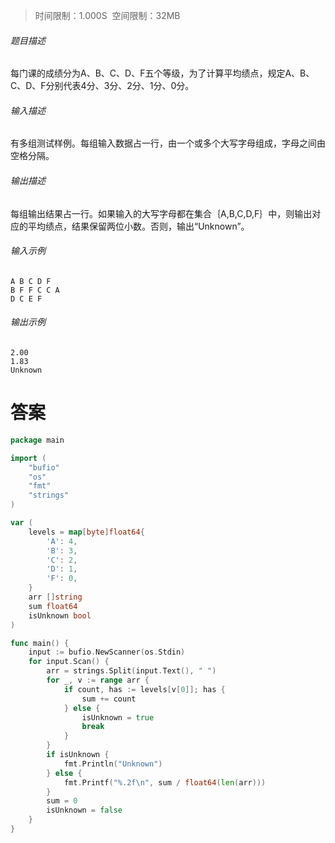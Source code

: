>时间限制：1.000S  空间限制：32MB

###### 题目描述

每门课的成绩分为A、B、C、D、F五个等级，为了计算平均绩点，规定A、B、C、D、F分别代表4分、3分、2分、1分、0分。

###### 输入描述

有多组测试样例。每组输入数据占一行，由一个或多个大写字母组成，字母之间由空格分隔。

###### 输出描述

每组输出结果占一行。如果输入的大写字母都在集合｛A,B,C,D,F｝中，则输出对应的平均绩点，结果保留两位小数。否则，输出“Unknown”。

###### 输入示例

```
A B C D F
B F F C C A
D C E F
```

###### 输出示例

```
2.00
1.83
Unknown
```

# 答案
```go
package main

import (
    "bufio"
    "os"
    "fmt"
    "strings"
)

var (
    levels = map[byte]float64{
        'A': 4,
        'B': 3,
        'C': 2,
        'D': 1,
        'F': 0,
    }
    arr []string
    sum float64
    isUnknown bool
)

func main() {
    input := bufio.NewScanner(os.Stdin)
    for input.Scan() {
        arr = strings.Split(input.Text(), " ")
        for _, v := range arr {
            if count, has := levels[v[0]]; has {
                sum += count
            } else {
                isUnknown = true
                break
            }
        }
        if isUnknown {
            fmt.Println("Unknown")
        } else {
            fmt.Printf("%.2f\n", sum / float64(len(arr)))
        }
        sum = 0
        isUnknown = false
    }
}
```
